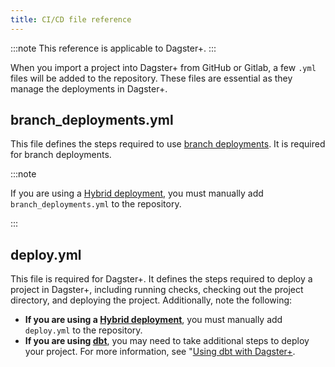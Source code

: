 ```yaml
---
title: CI/CD file reference
---
```


:::note
This reference is applicable to Dagster+.
:::

When you import a project into Dagster+ from GitHub or Gitlab, a few `.yml` files will be added to the repository. These files are essential as they manage the deployments in Dagster+.

## branch_deployments.yml

This file defines the steps required to use [branch deployments](/dagster-plus/features/ci-cd/branch-deployments/). It is required for branch deployments.

:::note

If you are using a [Hybrid deployment](/dagster-plus/deployment/deployment-types/hybrid/), you must manually add `branch_deployments.yml` to the repository.

:::

## deploy.yml

This file is required for Dagster+. It defines the steps required to deploy a project in Dagster+, including running checks, checking out the project directory, and deploying the project. Additionally, note the following:

* **If you are using a [Hybrid deployment](/dagster-plus/deployment/deployment-types/hybrid/)**, you must manually add `deploy.yml` to the repository.
* **If you are using [dbt](/integrations/libraries/dbt)**, you  may need to take additional steps to deploy your project. For more information, see "[Using dbt with Dagster+](/todo).
